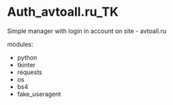 # Auth_avtoall.ru_TK
Simple manager with login in account on site - avtoall.ru

modules:
- python
- tkinter
- requests
- os
- bs4
- fake_useragent
